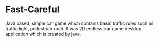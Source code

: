 # Fast-Careful
Java based, simple car game which contains basic traffic rules such as traffic light, pedestrian road.
It was 2D endless car game desktop application which is created by java.
